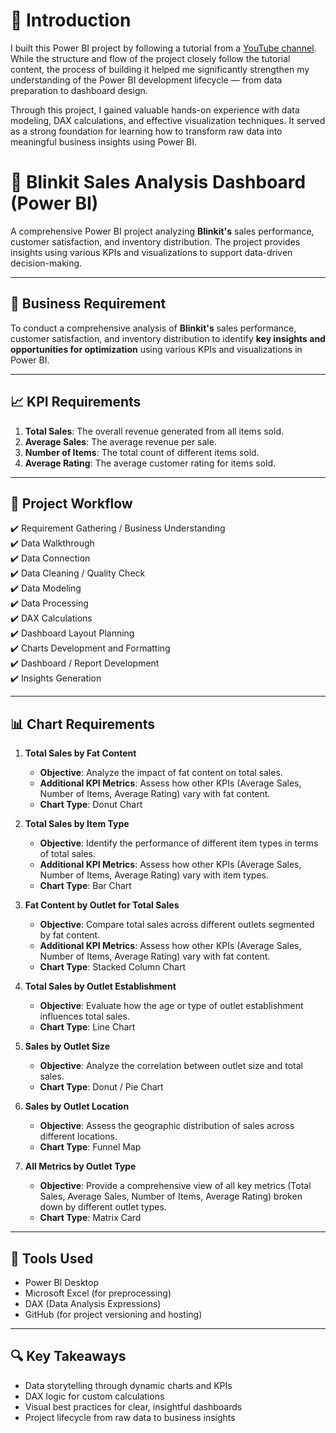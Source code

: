 # 🧭 Introduction
I built this Power BI project by following a tutorial from a [YouTube channel](https://youtu.be/mmxVCFceQgU?si=zAtA1jhF-5Gq2bt4). While the structure and flow of the project closely follow the tutorial content, the process of building it helped me significantly strengthen my understanding of the Power BI development lifecycle — from data preparation to dashboard design.

Through this project, I gained valuable hands-on experience with data modeling, DAX calculations, and effective visualization techniques. It served as a strong foundation for learning how to transform raw data into meaningful business insights using Power BI.

# 🧠 Blinkit Sales Analysis Dashboard (Power BI)

A comprehensive Power BI project analyzing **Blinkit's** sales performance, customer satisfaction, and inventory distribution. The project provides insights using various KPIs and visualizations to support data-driven decision-making.

---

## 📌 Business Requirement

To conduct a comprehensive analysis of **Blinkit's** sales performance, customer satisfaction, and inventory distribution to identify **key insights and opportunities for optimization** using various KPIs and visualizations in Power BI.

---

## 📈 KPI Requirements

1. **Total Sales**: The overall revenue generated from all items sold.  
2. **Average Sales**: The average revenue per sale.  
3. **Number of Items**: The total count of different items sold.  
4. **Average Rating**: The average customer rating for items sold.

---

## 🧱 Project Workflow

✔️ Requirement Gathering / Business Understanding  
✔️ Data Walkthrough  
✔️ Data Connection  
✔️ Data Cleaning / Quality Check  
✔️ Data Modeling  
✔️ Data Processing  
✔️ DAX Calculations  
✔️ Dashboard Layout Planning  
✔️ Charts Development and Formatting  
✔️ Dashboard / Report Development  
✔️ Insights Generation  

---

## 📊 Chart Requirements

1. **Total Sales by Fat Content**  
   - **Objective**: Analyze the impact of fat content on total sales.  
   - **Additional KPI Metrics**: Assess how other KPIs (Average Sales, Number of Items, Average Rating) vary with fat content.  
   - **Chart Type**: Donut Chart

2. **Total Sales by Item Type**  
   - **Objective**: Identify the performance of different item types in terms of total sales.  
   - **Additional KPI Metrics**: Assess how other KPIs (Average Sales, Number of Items, Average Rating) vary with item types.  
   - **Chart Type**: Bar Chart

3. **Fat Content by Outlet for Total Sales**  
   - **Objective**: Compare total sales across different outlets segmented by fat content.  
   - **Additional KPI Metrics**: Assess how other KPIs (Average Sales, Number of Items, Average Rating) vary with fat content.  
   - **Chart Type**: Stacked Column Chart

4. **Total Sales by Outlet Establishment**  
   - **Objective**: Evaluate how the age or type of outlet establishment influences total sales.  
   - **Chart Type**: Line Chart

5. **Sales by Outlet Size**  
   - **Objective**: Analyze the correlation between outlet size and total sales.  
   - **Chart Type**: Donut / Pie Chart

6. **Sales by Outlet Location**  
   - **Objective**: Assess the geographic distribution of sales across different locations.  
   - **Chart Type**: Funnel Map

7. **All Metrics by Outlet Type**  
   - **Objective**: Provide a comprehensive view of all key metrics (Total Sales, Average Sales, Number of Items, Average Rating) broken down by different outlet types.  
   - **Chart Type**: Matrix Card

---

## 💾 Tools Used

- Power BI Desktop  
- Microsoft Excel (for preprocessing)  
- DAX (Data Analysis Expressions)  
- GitHub (for project versioning and hosting)

---

## 🔍 Key Takeaways

- Data storytelling through dynamic charts and KPIs  
- DAX logic for custom calculations  
- Visual best practices for clear, insightful dashboards  
- Project lifecycle from raw data to business insights  



